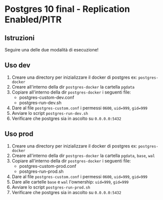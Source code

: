 # Postgres 10 final - Replication Enabled/PITR

## Istruzioni

Seguire una delle due modalità di esecuzione!

## Uso dev

1. Creare una directory per inizializzare il docker di postgres ex: `postgres-docker`
2. Creare all'interno della dir `postgres-docker` la cartella `pgdata`
3. Copiare all'interno della dir `postgres-docker` i seguenti file:
    - postgres-custom-dev.conf
    - postgres-run-dev.sh
4. Dare al file `postgres-custom.conf` i permessi `0600`, `uid=999`, `gid=999`
5. Avviare lo script `postgres-run-dev.sh`
6. Verificare che postgres sia in ascolto su `0.0.0.0:5432`

## Uso prod

1. Creare una directory per inizializzare il docker di postgres ex: `postgres-docker`
2. Creare all'interno della dir `postgres-docker` la cartella `pgdata`, `base`, `wal`
3. Copiare all'interno della dir `postgres-docker` i seguenti file:
    - postgres-custom-prod.conf
    - postgres-run-prod.sh
4. Dare al file `postgres-custom.conf` i permessi `0600`, `uid=999`, `gid=999`
5. Dare alle cartelle `base` e `wal` l'ownership: `uid=999`, `gid=999`
6. Avviare lo script `postgres-run-prod.sh`
7. Verificare che postgres sia in ascolto su `0.0.0.0:5432`